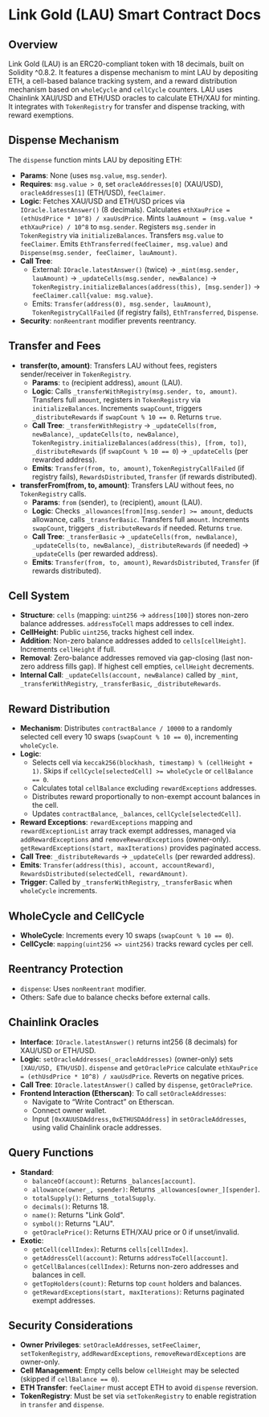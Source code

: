 # Link Gold (LAU) Smart Contract Docs

## Overview
Link Gold (LAU) is an ERC20-compliant token with 18 decimals, built on Solidity ^0.8.2. It features a dispense mechanism to mint LAU by depositing ETH, a cell-based balance tracking system, and a reward distribution mechanism based on `wholeCycle` and `cellCycle` counters. LAU uses Chainlink XAU/USD and ETH/USD oracles to calculate ETH/XAU for minting. It integrates with `TokenRegistry` for transfer and dispense tracking, with reward exemptions.

## Dispense Mechanism
The `dispense` function mints LAU by depositing ETH:
- **Params**: None (uses `msg.value`, `msg.sender`).
- **Requires**: `msg.value > 0`, set `oracleAddresses[0]` (XAU/USD), `oracleAddresses[1]` (ETH/USD), `feeClaimer`.
- **Logic**: Fetches XAU/USD and ETH/USD prices via `IOracle.latestAnswer()` (8 decimals). Calculates `ethXauPrice = (ethUsdPrice * 10^8) / xauUsdPrice`. Mints `lauAmount = (msg.value * ethXauPrice) / 10^8` to `msg.sender`. Registers `msg.sender` in `TokenRegistry` via `initializeBalances`. Transfers `msg.value` to `feeClaimer`. Emits `EthTransferred(feeClaimer, msg.value)` and `Dispense(msg.sender, feeClaimer, lauAmount)`.
- **Call Tree**:
  - External: `IOracle.latestAnswer()` (twice) → `_mint(msg.sender, lauAmount)` → `_updateCells(msg.sender, newBalance)` → `TokenRegistry.initializeBalances(address(this), [msg.sender])` → `feeClaimer.call{value: msg.value}`.
  - Emits: `Transfer(address(0), msg.sender, lauAmount)`, `TokenRegistryCallFailed` (if registry fails), `EthTransferred`, `Dispense`.
- **Security**: `nonReentrant` modifier prevents reentrancy.

## Transfer and Fees
- **transfer(to, amount)**: Transfers LAU without fees, registers sender/receiver in `TokenRegistry`.
  - **Params**: `to` (recipient address), `amount` (LAU).
  - **Logic**: Calls `_transferWithRegistry(msg.sender, to, amount)`. Transfers full `amount`, registers in `TokenRegistry` via `initializeBalances`. Increments `swapCount`, triggers `_distributeRewards` if `swapCount % 10 == 0`. Returns `true`.
  - **Call Tree**: `_transferWithRegistry` → `_updateCells(from, newBalance)`, `_updateCells(to, newBalance)`, `TokenRegistry.initializeBalances(address(this), [from, to])`, `_distributeRewards` (if `swapCount % 10 == 0`) → `_updateCells` (per rewarded address).
  - **Emits**: `Transfer(from, to, amount)`, `TokenRegistryCallFailed` (if registry fails), `RewardsDistributed`, `Transfer` (if rewards distributed).
- **transferFrom(from, to, amount)**: Transfers LAU without fees, no `TokenRegistry` calls.
  - **Params**: `from` (sender), `to` (recipient), `amount` (LAU).
  - **Logic**: Checks `_allowances[from][msg.sender] >= amount`, deducts allowance, calls `_transferBasic`. Transfers full `amount`. Increments `swapCount`, triggers `_distributeRewards` if needed. Returns `true`.
  - **Call Tree**: `_transferBasic` → `_updateCells(from, newBalance)`, `_updateCells(to, newBalance)`, `_distributeRewards` (if needed) → `_updateCells` (per rewarded address).
  - **Emits**: `Transfer(from, to, amount)`, `RewardsDistributed`, `Transfer` (if rewards distributed).

## Cell System
- **Structure**: `cells` (mapping: `uint256` → `address[100]`) stores non-zero balance addresses. `addressToCell` maps addresses to cell index.
- **CellHeight**: Public `uint256`, tracks highest cell index.
- **Addition**: Non-zero balance addresses added to `cells[cellHeight]`. Increments `cellHeight` if full.
- **Removal**: Zero-balance addresses removed via gap-closing (last non-zero address fills gap). If highest cell empties, `cellHeight` decrements.
- **Internal Call**: `_updateCells(account, newBalance)` called by `_mint`, `_transferWithRegistry`, `_transferBasic`, `_distributeRewards`.

## Reward Distribution
- **Mechanism**: Distributes `contractBalance / 10000` to a randomly selected cell every 10 swaps (`swapCount % 10 == 0`), incrementing `wholeCycle`.
- **Logic**: 
  - Selects cell via `keccak256(blockhash, timestamp) % (cellHeight + 1)`. Skips if `cellCycle[selectedCell] >= wholeCycle` or `cellBalance == 0`.
  - Calculates total `cellBalance` excluding `rewardExceptions` addresses.
  - Distributes reward proportionally to non-exempt account balances in the cell.
  - Updates `contractBalance`, `_balances`, `cellCycle[selectedCell]`.
- **Reward Exceptions**: `rewardExceptions` mapping and `rewardExceptionList` array track exempt addresses, managed via `addRewardExceptions` and `removeRewardExceptions` (owner-only). `getRewardExceptions(start, maxIterations)` provides paginated access.
- **Call Tree**: `_distributeRewards` → `_updateCells` (per rewarded address).
- **Emits**: `Transfer(address(this), account, accountReward)`, `RewardsDistributed(selectedCell, rewardAmount)`.
- **Trigger**: Called by `_transferWithRegistry`, `_transferBasic` when `wholeCycle` increments.

## WholeCycle and CellCycle
- **WholeCycle**: Increments every 10 swaps (`swapCount % 10 == 0`).
- **CellCycle**: `mapping(uint256 => uint256)` tracks reward cycles per cell.

## Reentrancy Protection
- `dispense`: Uses `nonReentrant` modifier.
- Others: Safe due to balance checks before external calls.

## Chainlink Oracles
- **Interface**: `IOracle.latestAnswer()` returns int256 (8 decimals) for XAU/USD or ETH/USD.
- **Logic**: `setOracleAddresses(_oracleAddresses)` (owner-only) sets `[XAU/USD, ETH/USD]`. `dispense` and `getOraclePrice` calculate `ethXauPrice = (ethUsdPrice * 10^8) / xauUsdPrice`. Reverts on negative prices.
- **Call Tree**: `IOracle.latestAnswer()` called by `dispense`, `getOraclePrice`.
- **Frontend Interaction (Etherscan)**: To call `setOracleAddresses`:
  - Navigate to “Write Contract” on Etherscan.
  - Connect owner wallet.
  - Input `[0xXAUUSDAddress,0xETHUSDAddress]` in `setOracleAddresses`, using valid Chainlink oracle addresses.

## Query Functions
- **Standard**:
  - `balanceOf(account)`: Returns `_balances[account]`.
  - `allowance(owner_, spender)`: Returns `_allowances[owner_][spender]`.
  - `totalSupply()`: Returns `_totalSupply`.
  - `decimals()`: Returns 18.
  - `name()`: Returns "Link Gold".
  - `symbol()`: Returns "LAU".
  - `getOraclePrice()`: Returns ETH/XAU price or 0 if unset/invalid.
- **Exotic**:
  - `getCell(cellIndex)`: Returns `cells[cellIndex]`.
  - `getAddressCell(account)`: Returns `addressToCell[account]`.
  - `getCellBalances(cellIndex)`: Returns non-zero addresses and balances in cell.
  - `getTopHolders(count)`: Returns top `count` holders and balances.
  - `getRewardExceptions(start, maxIterations)`: Returns paginated exempt addresses.

## Security Considerations
- **Owner Privileges**: `setOracleAddresses`, `setFeeClaimer`, `setTokenRegistry`, `addRewardExceptions`, `removeRewardExceptions` are owner-only.
- **Cell Management**: Empty cells below `cellHeight` may be selected (skipped if `cellBalance == 0`).
- **ETH Transfer**: `feeClaimer` must accept ETH to avoid `dispense` reversion.
- **TokenRegistry**: Must be set via `setTokenRegistry` to enable registration in `transfer` and `dispense`.
